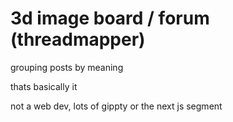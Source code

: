 # 3d image board / forum (threadmapper)

grouping posts by meaning

thats basically it

not a web dev, lots of gippty or the next js segment